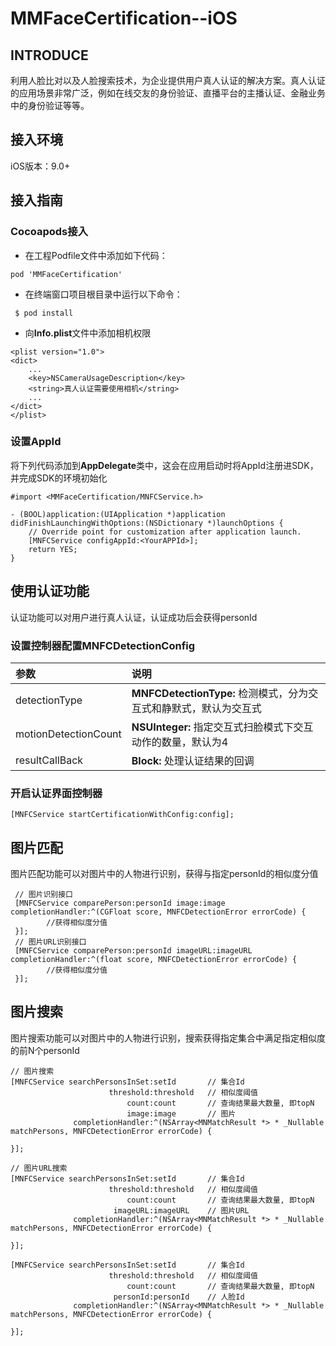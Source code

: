 # MMFaceCertification--iOS

## INTRODUCE

利用人脸比对以及人脸搜索技术，为企业提供用户真人认证的解决方案。真人认证的应用场景非常广泛，例如在线交友的身份验证、直播平台的主播认证、金融业务中的身份验证等等。

## 接入环境

iOS版本：9.0+

## 接入指南

### Cocoapods接入

* 在工程Podfile文件中添加如下代码：

```
pod 'MMFaceCertification'
```

* 在终端窗口项目根目录中运行以下命令：

```
 $ pod install
```

* 向**Info.plist**文件中添加相机权限

```
<plist version="1.0">
<dict>
    ...
    <key>NSCameraUsageDescription</key>
    <string>真人认证需要使用相机</string>
    ...
</dict>
</plist>
```

### 设置AppId

将下列代码添加到**AppDelegate**类中，这会在应用启动时将AppId注册进SDK，并完成SDK的环境初始化

```
#import <MMFaceCertification/MNFCService.h>

- (BOOL)application:(UIApplication *)application didFinishLaunchingWithOptions:(NSDictionary *)launchOptions {
    // Override point for customization after application launch.
    [MNFCService configAppId:<YourAPPId>];
    return YES;
}
```

## 使用认证功能

认证功能可以对用户进行真人认证，认证成功后会获得personId

### 设置控制器配置MNFCDetectionConfig

| 参数 | 说明 |
| :--- | :--- |
| detectionType | **MNFCDetectionType:** 检测模式，分为交互式和静默式，默认为交互式 |
| motionDetectionCount | **NSUInteger:** 指定交互式扫脸模式下交互动作的数量，默认为4 |
| resultCallBack | **Block:** 处理认证结果的回调 |

### 开启认证界面控制器

```
[MNFCService startCertificationWithConfig:config];
```

## 图片匹配

图片匹配功能可以对图片中的人物进行识别，获得与指定personId的相似度分值

```
 // 图片识别接口
 [MNFCService comparePerson:personId image:image completionHandler:^(CGFloat score, MNFCDetectionError errorCode) {
        //获得相似度分值
 }];
 // 图片URL识别接口
 [MNFCService comparePerson:personId imageURL:imageURL completionHandler:^(float score, MNFCDetectionError errorCode) {
        //获得相似度分值
 }];
```

## 图片搜索

图片搜索功能可以对图片中的人物进行识别，搜索获得指定集合中满足指定相似度的前N个personId

```
// 图片搜索
[MNFCService searchPersonsInSet:setId       // 集合Id
                      threshold:threshold   // 相似度阈值                    
                          count:count       // 查询结果最大数量, 即topN
                          image:image       // 图片
              completionHandler:^(NSArray<MNMatchResult *> * _Nullable matchPersons, MNFCDetectionError errorCode) {

}];

// 图片URL搜索
[MNFCService searchPersonsInSet:setId       // 集合Id
                      threshold:threshold   // 相似度阈值
                          count:count       // 查询结果最大数量, 即topN
                       imageURL:imageURL    // 图片URL
              completionHandler:^(NSArray<MNMatchResult *> * _Nullable matchPersons, MNFCDetectionError errorCode) {

}];

[MNFCService searchPersonsInSet:setId       // 集合Id
                      threshold:threshold   // 相似度阈值
                          count:count       // 查询结果最大数量, 即topN
                       personId:personId    // 人脸Id
              completionHandler:^(NSArray<MNMatchResult *> * _Nullable matchPersons, MNFCDetectionError errorCode) {

}];
```
